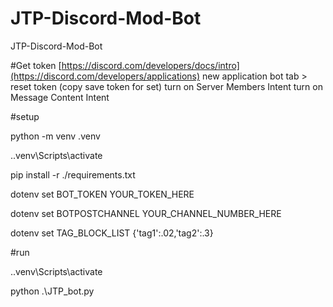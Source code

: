 # JTP-Discord-Mod-Bot
JTP-Discord-Mod-Bot


#Get token
[https://discord.com/developers/docs/intro](https://discord.com/developers/applications)
new application
bot tab > reset token (copy save token for set)
turn on Server Members Intent
turn on Message Content Intent



#setup

python -m venv .venv

.\.venv\Scripts\activate

pip install -r ./requirements.txt

dotenv set BOT_TOKEN YOUR_TOKEN_HERE

dotenv set BOTPOSTCHANNEL YOUR_CHANNEL_NUMBER_HERE

dotenv set TAG_BLOCK_LIST {'tag1':.02,'tag2':.3}




#run

.\.venv\Scripts\activate

python .\JTP_bot.py
